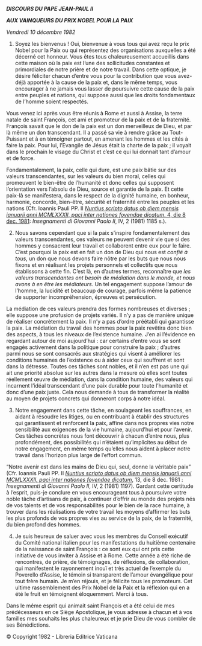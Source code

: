 ***DISCOURS DU PAPE JEAN-PAUL II***

***AUX VAINQUEURS DU PRIX NOBEL POUR LA PAIX***

*Vendredi 10 décembre 1982*

1. Soyez les bienvenus ! Oui, bienvenue à vous tous qui avez reçu le prix Nobel pour la Paix ou qui représentez des organisations auxquelles a été décerné cet honneur. Vous êtes tous chaleureusement accueillis dans cette maison où la paix est l’une des sollicitudes constantes et primordiales de notre prière et de notre travail. Dans cette optique, je désire féliciter chacun d’entre vous pour la contribution que vous avez-déjà apportée à la cause de la paix et, dans le même temps, vous encourager à ne jamais vous lasser de poursuivre cette cause de la paix entre peuples et nations, qui suppose aussi que les droits fondamentaux de l’homme soient respectés.

Vous venez ici après vous être réunis à Rome et aussi à Assise, la terre natale de saint François, cet ami et promoteur de la paix et de la fraternité. François savait que le don de la paix est un don merveilleux de Dieu, et par là même un don transcendant. Il a passé sa vie à rendre grâce au Tout-Puissant et à en témoigner partout, en amenant les hommes et les cités à faire la paix. Pour lui, l’Evangile de Jésus était la charte de la paix ; il voyait dans le prochain le visage du Christ et c’est ce qui lui donnait tant d’amour et de force.

Fondamentalement, la paix, celle qui dure, est une paix bâtie sur des valeurs transcendantes, sur les valeurs du bien moral, celles qui promeuvent le bien-être de l’humanité et donc celles qui supposent l’orientation vers l’absolu de Dieu, source et garantie de la paix. Et cette paix-là se manifestera, dans le respect de la dignité humaine, en bonheur, harmonie, concorde, bien-être, sécurité et fraternité entre les peuples et les nations (Cfr. Ioannis Pauli PP. II [*Nuntius scripto datus ob diem mensis ianuarii anni MCMLXXXII, paci inter nationes fovendae dicatum*, 4, die 8 dec. 1981](/content/john-paul-ii/fr/messages/peace/documents/hf_jp-ii_mes_19811208_xv-world-day-for-peace.html): *Insegnamenti di Giovanni Paolo II*, IV, 2 (1981) 1185 s.).

2. Nous savons cependant que si la paix s’inspire fondamentalement des valeurs transcendantes, ces valeurs ne peuvent devenir vie que si des hommes y consacrent leur travail et collaborent entre eux pour le faire. C’est pourquoi la paix est en fait un don de Dieu qui nous est *confié à tous*, un don que nous devons faire nôtre par les buts que nous nous fixons et en réalisant les projets personnels et collectifs que nous établissons à cette fin. C’est là, en d’autres termes, reconnaître que *les valeurs transcendantes ont besoin de médiation dans le monde, et nous avons à en être les médiateurs*. Un tel engagement suppose l’amour de l’homme, la lucidité et beaucoup de courage, parfois même la patience de supporter incompréhension, épreuves et persécution.

La médiation de ces valeurs prendra des formes nombreuses et diverses ; elle suppose une profusion de projets variés. Il n’y a pas de manière unique de réaliser concrètement la paix. Il n’y a pas d’ordre préétabli qui garantisse la paix. La médiation du travail des hommes pour la paix revêtira donc bien des aspects, à tous les niveaux de l’existence humaine. J’en ai l’évidence en regardant autour de moi aujourd’hui : car certains d’entre vous se sont engagés activement dans la politique pour construire la paix ; d’autres parmi nous se sont consacrés aux stratégies qui visent à améliorer les conditions humaines de l’existence ou à aider ceux qui souffrent et sont dans la détresse. Toutes ces tâches sont nobles, et il n’en est pas une qui ait une priorité absolue sur les autres dans la mesure où elles sont toutes réellement œuvre de médiation, dans la condition humaine, des valeurs qui incarnent l’idéal transcendant d’une paix durable pour toute l’humanité et donc d’une paix juste. Cela nous demande à tous de transformer la réalité au moyen de projets concrets qui donneront corps à notre idéal.

3. Notre engagement dans cette tâche, en soulageant les souffrances, en aidant à résoudre les litiges, ou en contribuant à établir des structures qui garantissent et renforcent la paix, affine dans nos propres vies notre sensibilité aux exigences de la vie humaine, aujourd’hui et pour l’avenir. Ces tâches concrètes nous font découvrir à chacun d’entre nous, plus profondément, des possibilités qui n’étaient qu’implicites au début de notre engagement, en même temps qu’elles nous aident à placer notre travail dans l’horizon plus large de l’effort commun.

“Notre avenir est dans les mains de Dieu qui, seul, donne la véritable paix” (Cfr. Ioannis Pauli PP. II *[Nuntius scripto datus ob diem mensis ianuarii anni MCMLXXXII, paci inter nationes fovendae dicatum](http://www.vatican.va/holy_father/john_paul_ii/messages/peace/documents/hf_jp-ii_mes_19811208_xv-world-day-for-peace_fr.html)*, 13, die 8 dec. 1981 : *Insegnamenti di Giovanni Paolo II*, IV, 2 (1981) 1197). Gardant cette certitude à l’esprit, puis-je conclure en vous encourageant tous à poursuivre votre noble tâche d’artisans de paix, à continuer d’offrir au monde des projets nés de vos talents et de vos responsabilités pour le bien de la race humaine, à trouver dans les réalisations de votre travail les moyens d’affirmer les buts les plus profonds de vos propres vies au service de la paix, de la fraternité, du bien profond des hommes.

4. Je suis heureux de saluer avec vous les membres du Conseil exécutif du Comité national italien pour les manifestations du huitième centenaire de la naissance de saint François : ce sont eux qui ont pris cette initiative de vous inviter à Assise et à Rome. Cette année a été riche de rencontres, de prière, de témoignages, de réflexions, de collaboration, qui manifestent le rayonnement inouï et très actuel de l’exemple du Poverello d’Assise, le témoin si transparent de l’amour évangélique pour tout frère humain. Je m’en réjouis, et je félicite tous les promoteurs. Cet ultime rassemblement des Prix Nobel de la Paix et la réflexion qui en a été le fruit en témoignent éloquemment. Merci à tous.

Dans le même esprit qui animait saint François et a été celui de mes prédécesseurs en ce Siège Apostolique, je vous adresse à chacun et à vos familles mes souhaits les plus chaleureux et je prie Dieu de vous combler de ses Bénédictions.

© Copyright 1982 - Libreria Editrice Vaticana